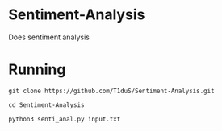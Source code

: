 # Sentiment-Analysis
Does sentiment analysis

# Running
`
git clone https://github.com/T1duS/Sentiment-Analysis.git  
`

`
cd Sentiment-Analysis  
`

`
python3 senti_anal.py input.txt
`
